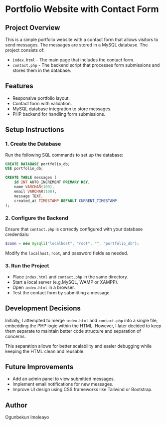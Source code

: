 # Portfolio Website with Contact Form

## Project Overview

This is a simple portfolio website with a contact form that allows visitors to send messages. The messages are stored in a MySQL database. The project consists of:

- `index.html` - The main page that includes the contact form.
- `contact.php` - The backend script that processes form submissions and stores them in the database.

## Features

- Responsive portfolio layout.
- Contact form with validation.
- MySQL database integration to store messages.
- PHP backend for handling form submissions.

## Setup Instructions

### 1. Create the Database

Run the following SQL commands to set up the database:

```sql
CREATE DATABASE portfolio_db;
USE portfolio_db;

CREATE TABLE messages (
    id INT AUTO_INCREMENT PRIMARY KEY,
    name VARCHAR(100),
    email VARCHAR(100),
    message TEXT,
    created_at TIMESTAMP DEFAULT CURRENT_TIMESTAMP
);
```

### 2. Configure the Backend

Ensure that `contact.php` is correctly configured with your database credentials:

```php
$conn = new mysqli("localhost", "root", "", "portfolio_db");
```

Modify the `localhost`, `root`, and password fields as needed.

### 3. Run the Project

- Place `index.html` and `contact.php` in the same directory.
- Start a local server (e.g.MySQL, WAMP or XAMPP).
- Open `index.html` in a browser.
- Test the contact form by submitting a message.

## Development Decisions

Initially, I attempted to merge `index.html` and `contact.php` into a single file, embedding the PHP logic within the HTML. However, I later decided to keep them separate to maintain better code structure and separation of concerns.

This separation allows for better scalability and easier debugging while keeping the HTML clean and reusable.

## Future Improvements

- Add an admin panel to view submitted messages.
- Implement email notifications for new messages.
- Improve UI design using CSS frameworks like Tailwind or Bootstrap.

## Author

Ogunbekun Imoleayo

